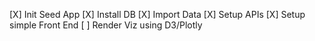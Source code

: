 [X] Init Seed App
[X] Install DB
[X] Import Data
[X] Setup APIs
[X] Setup simple Front End
[ ] Render Viz using D3/Plotly